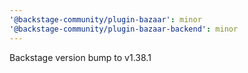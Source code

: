 ```yaml
---
'@backstage-community/plugin-bazaar': minor
'@backstage-community/plugin-bazaar-backend': minor
---
```


Backstage version bump to v1.38.1
